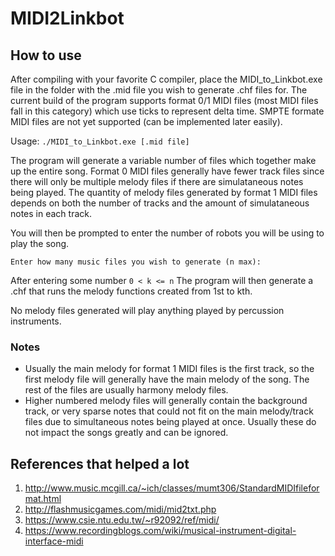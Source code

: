 # MIDI2Linkbot

## How to use
After compiling with your favorite C compiler, place the MIDI_to_Linkbot.exe file in the folder with the .mid file you wish to generate .chf files for. The current build of the program supports format 0/1 MIDI files (most MIDI files fall in this category) which use ticks to represent delta time. SMPTE formate MIDI files are not yet supported (can be implemented later easily). 

Usage: `./MIDI_to_Linkbot.exe [.mid file]`

The program will generate a variable number of files which together make up the entire song. Format 0 MIDI files generally have fewer track files since there will only be multiple melody files if there are simulataneous notes being played. The quantity of melody files generated by format 1 MIDI files depends on both the number of tracks and the amount of simulataneous notes in each track.

You will then be prompted to enter the number of robots you will be using to play the song.

`Enter how many music files you wish to generate (n max):`

After entering some number `0 < k <= n` The program will then generate a .chf that runs the melody functions created from 1st to kth.

No melody files generated will play anything played by percussion instruments.

### Notes
* Usually the main melody for format 1 MIDI files is the first track, so the first melody file will generally have the main melody of the song. The rest of the files are usually harmony melody files. 
* Higher numbered melody files will generally contain the background track, or very sparse notes that could not fit on the main melody/track files due to simultaneous notes being played at once. Usually these do not impact the songs greatly and can be ignored.

## References that helped a lot
1. http://www.music.mcgill.ca/~ich/classes/mumt306/StandardMIDIfileformat.html
2. http://flashmusicgames.com/midi/mid2txt.php
3. https://www.csie.ntu.edu.tw/~r92092/ref/midi/
4. https://www.recordingblogs.com/wiki/musical-instrument-digital-interface-midi
